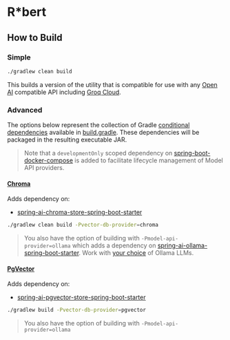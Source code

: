 # R*bert

## How to Build

### Simple

```bash
./gradlew clean build
```
This builds a version of the utility that is compatible for use with any [Open AI](https://openai.com) compatible API including [Groq Cloud](https://groq.com).


### Advanced

The options below represent the collection of Gradle [conditional dependencies](https://www.baeldung.com/gradle-conditional-dependencies#configuring-conditional-dependency) available in [build.gradle](../build.gradle).  These dependencies will be packaged in the resulting executable JAR.

> Note that a `developmentOnly` scoped dependency on [spring-boot-docker-compose](https://docs.spring.io/spring-boot/reference/features/dev-services.html#features.dev-services.docker-compose) is added to facilitate lifecycle management of Model API providers.


#### [Chroma](https://docs.trychroma.com/guides)

Adds dependency on:

* [spring-ai-chroma-store-spring-boot-starter](https://docs.spring.io/spring-ai/reference/api/vectordbs/chroma.html)


```bash
./gradlew clean build -Pvector-db-provider=chroma
```
> You also have the option of building with `-Pmodel-api-provider=ollama` which adds a dependency on [spring-ai-ollama-spring-boot-starter](https://docs.spring.io/spring-ai/reference/api/chat/ollama-chat.html).  Work with [your choice](https://github.com/ollama/ollama?tab=readme-ov-file#model-library) of Ollama LLMs.


#### [PgVector](https://github.com/pgvector/pgvector)

Adds dependency on:

* [spring-ai-pgvector-store-spring-boot-starter](https://docs.spring.io/spring-ai/reference/api/vectordbs/pgvector.html)

```bash
./gradlew build -Pvector-db-provider=pgvector
```
> You also have the option of building with `-Pmodel-api-provider=ollama`
